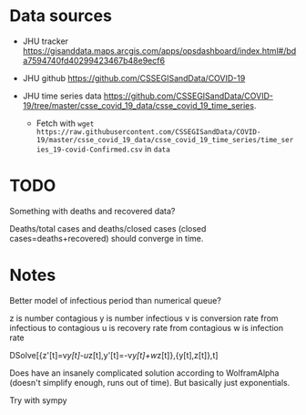Data sources
============

* JHU tracker <https://gisanddata.maps.arcgis.com/apps/opsdashboard/index.html#/bda7594740fd40299423467b48e9ecf6>

* JHU github <https://github.com/CSSEGISandData/COVID-19>

* JHU time series data <https://github.com/CSSEGISandData/COVID-19/tree/master/csse_covid_19_data/csse_covid_19_time_series>.
    * Fetch with `wget https://raw.githubusercontent.com/CSSEGISandData/COVID-19/master/csse_covid_19_data/csse_covid_19_time_series/time_series_19-covid-Confirmed.csv` in `data`

TODO
====
Something with deaths and recovered data?

Deaths/total cases and deaths/closed cases (closed cases=deaths+recovered) should converge in time.


Notes
=====

Better model of infectious period than numerical queue?

z is number contagious
y is number infectious
v is conversion rate from infectious to contagious
u is recovery rate from contagious
w is infection rate

DSolve[{z'[t]=v*y[t]-u*z[t],y'[t]=-v*y[t]+w*z[t]},{y[t],z[t]},t]

Does have an insanely complicated solution according to WolframAlpha (doesn't simplify enough, runs out of time).  But basically just exponentials.

Try with sympy


